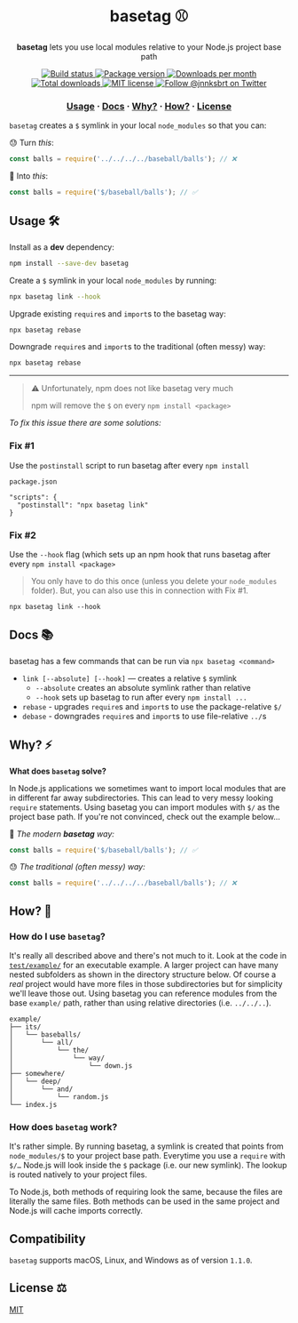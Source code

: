 <h1 align="center" style="font-weight: bold !important">basetag ⚾️</h1>

<p align="center">
  <strong>basetag</strong> lets you use local modules relative to your Node.js project base path
</p>

<p align="center">
  <a href="https://github.com/janniks/basetag/actions">
    <img src="https://github.com/janniks/basetag/workflows/build/badge.svg" alt="Build status" />
  </a>
  <a href="https://www.npmjs.org/package/basetag">
    <img src="https://img.shields.io/npm/v/basetag.svg" alt="Package version" />
  </a>
  <a href="https://npmcharts.com/compare/basetag?minimal=true">
    <img src="https://img.shields.io/npm/dm/basetag.svg" alt="Downloads per month" />
  </a>
  <a href="https://npmcharts.com/compare/basetag?minimal=true">
    <img src="https://img.shields.io/npm/dt/basetag.svg" alt="Total downloads" />
  </a>
  <a href="https://github.com/janniks/basetag/blob/master/LICENSE">
    <img src="https://img.shields.io/badge/license-MIT-blue.svg" alt="MIT license" />
  </a>
  <a href="https://twitter.com/intent/follow?screen_name=jnnksbrt">
    <img src="https://img.shields.io/twitter/follow/jnnksbrt.svg?label=Follow%20@jnnksbrt" alt="Follow @jnnksbrt on Twitter" />
  </a>
</p>

<h3 align="center">
  <a href="#usage-">Usage</a>
  <span> · </span>
  <a href="#docs-">Docs</a>
  <span> · </span>
  <a href="#why-%EF%B8%8F">Why?</a>
  <span> · </span>
  <a href="#how-">How?</a>
  <span> · </span>
  <a href="#license-%EF%B8%8F">License</a>
</h3>

`basetag` creates a `$` symlink in your local `node_modules` so that you can:

😓 Turn _this_:

```js
const balls = require('../../../../baseball/balls'); // ❌
```

🤯 Into _this_:

```js
const balls = require('$/baseball/balls'); // ✅
```

## Usage 🛠

Install as a **dev** dependency:

```bash
npm install --save-dev basetag
```

Create a `$` symlink in your local `node_modules` by running:

```bash
npx basetag link --hook
```

Upgrade existing `require`s and `import`s to the basetag way:

```bash
npx basetag rebase
```

Downgrade `require`s and `import`s to the traditional (often messy) way:

```bash
npx basetag rebase
```

---

> ⚠️ Unfortunately, npm does not like basetag very much
>
> npm will remove the `$` on every `npm install <package>`

_To fix this issue there are some solutions:_

### Fix #1

Use the `postinstall` script to run basetag after every `npm install`

`package.json`

```
"scripts": {
  "postinstall": "npx basetag link"
}
```

### Fix #2

Use the `--hook` flag (which sets up an npm hook that runs basetag after every `npm install <package>`

> You only have to do this once (unless you delete your `node_modules` folder).
> But, you can also use this in connection with Fix #1.

```
npx basetag link --hook
```

## Docs 📚

basetag has a few commands that can be run via `npx basetag <command>`

- `link [--absolute] [--hook]` — creates a relative `$` symlink
  - `--absolute` creates an absolute symlink rather than relative
  - `--hook` sets up basetag to run after every `npm install ...`
- `rebase` - upgrades `require`s and `import`s to use the package-relative `$/`
- `debase` - downgrades `require`s and `import`s to use file-relative `../`s

## Why? ⚡️

**What does `basetag` solve?**

In Node.js applications we sometimes want to import local modules that are in different far away subdirectories.
This can lead to very messy looking `require` statements.
Using basetag you can import modules with `$/` as the project base path.
If you're not convinced, check out the example below...

🤯 _The modern **basetag** way:_

```js
const balls = require('$/baseball/balls'); // ✅
```

😓 _The traditional (often messy) way:_

```js
const balls = require('../../../../baseball/balls'); // ❌
```

## How? 💭

### How do I use `basetag`?

It's really all described above and there's not much to it.
Look at the code in [`test/example/`](test/example/) for an executable example.
A larger project can have many nested subfolders as shown in the directory structure below.
Of course a _real_ project would have more files in those subdirectories but for simplicity we'll leave those out.
Using basetag you can reference modules from the base `example/` path, rather than using relative directories (i.e. `../../..`).

```
example/
├── its/
│   └── baseballs/
│       └── all/
│           └── the/
│               └── way/
│                   └── down.js
├── somewhere/
│   └── deep/
│       └── and/
│           └── random.js
└── index.js
```

### How does `basetag` work?

It's rather simple.
By running basetag, a symlink is created that points from `node_modules/$` to your project base path.
Everytime you use a `require` with `$/…` Node.js will look inside the `$` package (i.e. our new symlink).
The lookup is routed natively to your project files.

To Node.js, both methods of requiring look the same, because the files are literally the same files.
Both methods can be used in the same project and Node.js will cache imports correctly.

## Compatibility

`basetag` supports macOS, Linux, and Windows as of version `1.1.0`.

## License ⚖️

[MIT](LICENSE)
